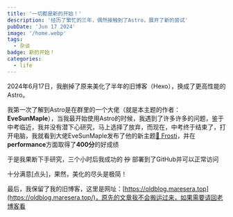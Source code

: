 ```yaml
---
title: '一切都是新的开始！'
description: '经历了繁忙的三年，偶然接触到了Astro，展开了新的尝试'
pubDate: 'Jun 17 2024'
image: '/home.webp'
tags:
  - 杂谈
badge: 新的开始！
categories:
  - life
---
```


2024年6月17日，我删掉了原来美化了半年的旧博客（Hexo），换成了更高性能的Astro。

我第一次了解到Astro是在群里的一个大佬（就是本主题的作者：**EveSunMaple**），当我最开始使用Astro的时候，我遇到了许多许多的问题，鉴于中考临近，我并没有潜下心研究，马上选择了放弃，而现在，中考终于结束了，打开电脑，我就看到大佬EveSunMaple发布了他的新主题[🧊 Frosti](https://github.com/EveSunMaple/Frosti)，并在**performance**方面取得了**400分**的好成绩

于是我果断下手研究，三个小时后我成功的  ~~抄~~  部署到了GitHub并可以正常访问

十分满意[点头]，果然，美化的尽头是极简！

最后，我保留了我的旧博客，这里是网址：[https://oldblog.maresera.top](https://oldblog.maresera.top/)，原先的文章我不会搬运过来，如果需要请回老博客看